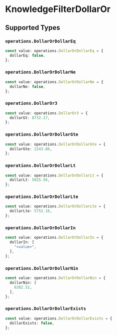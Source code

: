 # KnowledgeFilterDollarOr


## Supported Types

### `operations.DollarOrDollarEq`

```typescript
const value: operations.DollarOrDollarEq = {
  dollarEq: false,
};
```

### `operations.DollarOrDollarNe`

```typescript
const value: operations.DollarOrDollarNe = {
  dollarNe: false,
};
```

### `operations.DollarOr3`

```typescript
const value: operations.DollarOr3 = {
  dollarGt: 8732.17,
};
```

### `operations.DollarOrDollarGte`

```typescript
const value: operations.DollarOrDollarGte = {
  dollarGte: 2243.86,
};
```

### `operations.DollarOrDollarLt`

```typescript
const value: operations.DollarOrDollarLt = {
  dollarLt: 5025.56,
};
```

### `operations.DollarOrDollarLte`

```typescript
const value: operations.DollarOrDollarLte = {
  dollarLte: 5752.16,
};
```

### `operations.DollarOrDollarIn`

```typescript
const value: operations.DollarOrDollarIn = {
  dollarIn: [
    "<value>",
  ],
};
```

### `operations.DollarOrDollarNin`

```typescript
const value: operations.DollarOrDollarNin = {
  dollarNin: [
    6382.52,
  ],
};
```

### `operations.DollarOrDollarExists`

```typescript
const value: operations.DollarOrDollarExists = {
  dollarExists: false,
};
```


